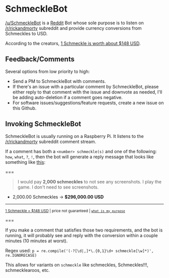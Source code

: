 # SchmeckleBot
[/u/SchmeckleBot](https://www.reddit.com/user/SchmeckleBot/) is a [Reddit](http://www.reddit.com) Bot whose sole purpose is to listen on [/r/rickandmorty](https://www.reddit.com/r/rickandmorty/) subreddit and provide currency conversions from Schmeckles to USD.

According to the creators, [1 Schmeckle is worth about $148 USD](https://www.reddit.com/r/IAmA/comments/202owt/we_are_dan_harmon_and_justin_roiland_creators_of/cfzfv79).

## Feedback/Comments

Several options from low priority to high:
* Send a PM to SchmeckleBot with comments.
* If there's an issue with a particular comment by SchmeckleBot, please either reply to that comment with the issue and downvote as needed, I'll be adding auto-deletion if a comment goes negative.
* For software issues/suggestions/feature requests, create a new issue on this Github.


## Invoking SchmeckleBot

SchmeckleBot is usually running on a Raspberry Pi.  It listens to the [/r/rickandmorty](https://www.reddit.com/r/rickandmorty/) subreddit comment stream.

If a comment has both a `<number> schmeckle(s)` and one of the following: `how`, `what`, `?`, `!`, then the bot will generate a reply message that looks like something like [this](https://www.reddit.com/r/rickandmorty/comments/40udy4/brace_yourselves/cyxpgnh?context=10000):

===

> I would pay **2,000 schmeckles** to not see any screenshots. I play the game. I don't need to see screenshots. 

* 2,000.00 Schmeckles → **$296,000.00 USD**

---

<sup>[1 Schmeckle = $148 USD](https://www.reddit.com/r/IAmA/comments/202owt/we_are_dan_harmon_and_justin_roiland_creators_of/cfzfv79) | price not guaranteed | [`what is my purpose`](https://github.com/Elucidation/schmeckle_bot 'convert Schmeckles to USD')</sub>

===


If you make a comment that satisfies those two requirements, and the bot is running, it will probably see and reply with the conversion within a couple minutes (10 minutes at worst).

Regex used: `p = re.compile('(-?[\d|,]*\.{0,1}\d+ schmeckle[\w]*)', re.IGNORECASE)`

This allows for variants on `schmeckle` like schmeckles, Schmeckles!!!, schmecklearoos, etc.